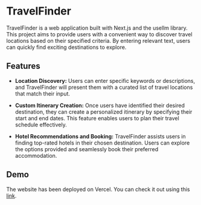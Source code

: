
# TravelFinder

TravelFinder is a web application built with Next.js and the usellm library. This project aims to provide users with a convenient way to discover travel locations based on their specified criteria. By entering relevant text, users can quickly find exciting destinations to explore.

## Features

- **Location Discovery:** Users can enter specific keywords or descriptions, and TravelFinder will present them with a curated list of travel locations that match their input.

- **Custom Itinerary Creation:** Once users have identified their desired destination, they can create a personalized itinerary by specifying their start and end dates. This feature enables users to plan their travel schedule effectively.

- **Hotel Recommendations and Booking:** TravelFinder assists users in finding top-rated hotels in their chosen destination. Users can explore the options provided and seamlessly book their preferred accommodation.

## Demo

The website has been deployed on Vercel. You can check it out using this [link](https://travel-planner-mcrn1jlq9-harshit0199-gmailcom.vercel.app/).




